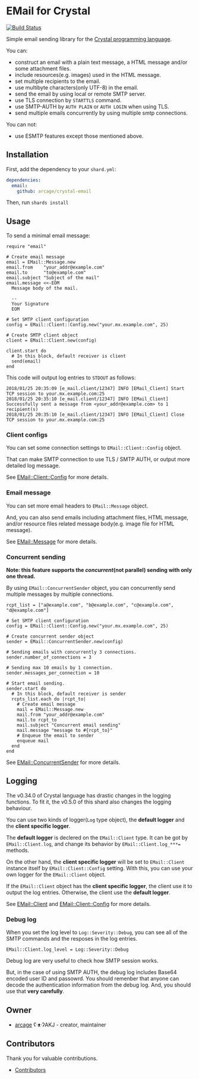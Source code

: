 # EMail for Crystal

[![Build Status](https://travis-ci.org/arcage/crystal-email.svg?branch=master)](https://travis-ci.org/arcage/crystal-email)

Simple email sending library for the [Crystal programming language](https://crystal-lang.org).

You can:

- construct an email with a plain text message, a HTML message and/or some attachment files.
- include resources(e.g. images) used in the HTML message.
- set multiple recipients to the email.
- use multibyte characters(only UTF-8) in the email.
- send the email by using local or remote SMTP server.
- use TLS connection by `STARTTLS` command.
- use SMTP-AUTH by `AUTH PLAIN` or `AUTH LOGIN` when using TLS.
- send multiple emails concurrently by using multiple smtp connections.

You can not:

- use ESMTP features except those mentioned above.

## Installation

First, add the dependency to your `shard.yml`:

```yaml
dependencies:
  email:
    github: arcage/crystal-email
```

Then, run `shards install`

## Usage

To send a minimal email message:

```crystal
require "email"

# Create email message
email = EMail::Message.new
email.from    "your_addr@example.com"
email.to      "to@example.com"
email.subject "Subject of the mail"
email.message <<-EOM
  Message body of the mail.

  --
  Your Signature
  EOM

# Set SMTP client configuration
config = EMail::Client::Config.new("your.mx.example.com", 25)

# Create SMTP client object
client = EMail::Client.new(config)

client.start do
  # In this block, default receiver is client
  send(email)
end
```

This code will output log entries to `STDOUT` as follows:

```text
2018/01/25 20:35:09 [e_mail.client/12347] INFO [EMail_Client] Start TCP session to your.mx.example.com:25
2018/01/25 20:35:10 [e_mail.client/12347] INFO [EMail_Client] Successfully sent a message from <your_addr@example.com> to 1 recipient(s)
2018/01/25 20:35:10 [e_mail.client/12347] INFO [EMail_Client] Close TCP session to your.mx.example.com:25
```

### Client configs

You can set some connection settings to `EMail::Client::Config` object.

That can make SMTP connection to use TLS / SMTP AUTH, or output more detailed log message.

See [EMail::Client::Config](https://www.denchu.org/crystal-email/EMail/Client/Config.html) for more details.

### Email message

You can set more email headers to `EMail::Message` object.

And, you can also send emails including attachment files, HTML message, and/or resource files related message body(e.g. image file for HTML message).

See [EMail::Message](https://www.denchu.org/crystal-email/EMail/Message.html) for more details.

### Concurrent sending

**Note: this feature supports the _concurrent_(not parallel) sending with only one thread.**

By using `EMail::ConcurrentSender` object, you can concurrently send multiple messages by multiple connections.

```crystal
rcpt_list = ["a@example.com", "b@example.com", "c@example.com", "d@example.com"]

# Set SMTP client configuration
config = EMail::Client::Config.new("your.mx.example.com", 25)

# Create concurrent sender object
sender = EMail::ConcurrentSender.new(config)

# Sending emails with concurrently 3 connections.
sender.number_of_connections = 3

# Sending max 10 emails by 1 connection.
sender.messages_per_connection = 10

# Start email sending.
sender.start do
  # In this block, default receiver is sender
  rcpts_list.each do |rcpt_to|
    # Create email message
    mail = EMail::Message.new
    mail.from "your_addr@example.com"
    mail.to rcpt_to
    mail.subject "Concurrent email sending"
    mail.message "message to #{rcpt_to}"
    # Enqueue the email to sender
    enqueue mail
  end
end
```

See [EMail::ConcurrentSender](https://www.denchu.org/crystal-email/EMail/ConcurrentSender.html) for more details.

## Logging

The v0.34.0 of Crystal language has drastic changes in the logging functions. To fit it, the v0.5.0 of this shard also changes the logging behaviour.

You can use two kinds of logger(`Log` type object), the **default logger** and the **client specific logger**.

The **default logger** is declered on the `EMail::Client` type. It can be got by `EMail::Client.log`, and change its behavior by `EMail::Client.log_***=` methods.

On the other hand, the **client specific logger** will be set to `EMail::Client` instance itself by `EMail::Client::Config` setting. With this, you can use your own logger for the `EMail::Client` object.

If the `EMail::Client` object has the **client specific logger**, the client use it to output the log entries. Otherwise, the client use the **default logger**.

See [EMail::Client](https://www.denchu.org/crystal-email/EMail/Client.html) and [EMail::Client::Config](https://www.denchu.org/crystal-email/EMail/Client/Config.html) for more details.

### Debug log

When you set the log level to `Log::Severity::Debug`, you can see all of the SMTP commands and the resposes in the log entries.

```crystal
EMail::Client.log_level = Log::Severity::Debug
```

Debug log are very useful to check how SMTP session works.

But, in the case of using SMTP AUTH, the debug log includes Base64 encoded user ID and passowrd. You should remenber that anyone can decode the authentication information from the debug log. And, you should use that **very carefully**.

## Owner

- [arcage](https://github.com/arcage) ʕ·ᴥ·ʔAKJ - creator, maintainer

## Contributors

Thank you for valuable contributions.

- [Contributors](https://github.com/arcage/crystal-email/graphs/contributors)
